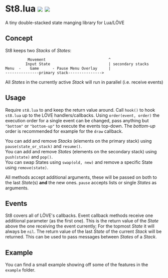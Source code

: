 St8.lua ![](https://img.shields.io/travis/S0lll0s/st8.lua.svg) ![](https://img.shields.io/coveralls/S0lll0s/st8.lua.svg)
=======
A tiny double-stacked state manging library for Lua/LÖVE

Concept
-------
St8 keeps two _Stacks_ of _States_:

              Movement                            ^
             Input State                          | secondary stacks
    Menu  -    Game      - Pause Menu Overlay     |
    ---------------primary stack--------------->

All _States_ in the currently active _Stack_ will run in parallel (i.e. receive events)

Usage
-----
Require `st8.lua` to and keep the return value around.
Call `hook()` to hook `st8.lua` up to the LÖVE handlers/callbacks.
Using `order(event, order)` the execution order for a single event can be changed, pass anything but `"bottom"` or `"bottom-up"` to execute the events top-down.
The *bottom-up* order is recommended for example for the `draw` callback.

You can add and remove _Stacks_ (elements on the primary stack) using `pause(state_or_stack)` and `resume()`.  
You can add and remove _States_ (elements on the secondary stack) using `push(state)` and `pop()`.  
You can swap States using `swap(old, new)` and remove a specific State using `remove(state)`.

All methods accept additional arguments, these will be passed on both to the last _State_(s) **and** the new ones.
`pause` accepts lists or single _States_ as arguments.

Events
------
St8 covers all of LÖVE's callbacks.
Event callback methods receive one additional parameter (as the first one).
This is the return value of the _State_ above the one receiving the event currently; For the topmost _State_ it will always be `nil`.
The return value of the last _State_ of the current _Stack_ will be returned.
This can be used to pass messages between _States_ of a _Stack_.

Example
-------
You can find a small example showing off some of the features in the `example` folder.
